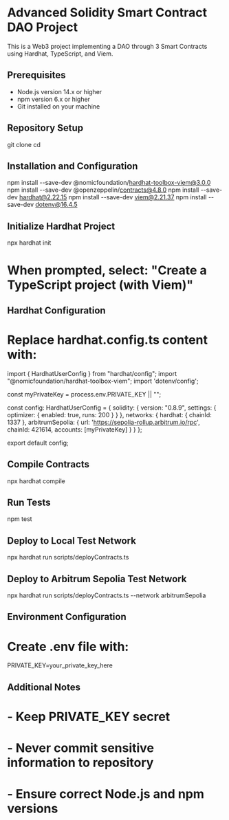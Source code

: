 # Advanced Solidity Smart Contract DAO Project

This is a Web3 project implementing a DAO through 3 Smart Contracts using Hardhat, TypeScript, and Viem.

## Prerequisites

- Node.js version 14.x or higher
- npm version 6.x or higher
- Git installed on your machine

## Repository Setup
git clone <your-repository-url>
cd <repository-name>

## Installation and Configuration
npm install --save-dev @nomicfoundation/hardhat-toolbox-viem@3.0.0
npm install --save-dev @openzeppelin/contracts@4.8.0
npm install --save-dev hardhat@2.22.15
npm install --save-dev viem@2.21.37
npm install --save-dev dotenv@16.4.5

## Initialize Hardhat Project
npx hardhat init
# When prompted, select: "Create a TypeScript project (with Viem)"

## Hardhat Configuration
# Replace hardhat.config.ts content with:
import { HardhatUserConfig } from "hardhat/config";
import "@nomicfoundation/hardhat-toolbox-viem";
import 'dotenv/config';

const myPrivateKey = process.env.PRIVATE_KEY || "";

const config: HardhatUserConfig = {
  solidity: {
    version: "0.8.9",
    settings: {
      optimizer: {
        enabled: true,
        runs: 200
      }
    }
  },
  networks: {
    hardhat: {
      chainId: 1337
    },
    arbitrumSepolia: {
      url: 'https://sepolia-rollup.arbitrum.io/rpc',
      chainId: 421614,
      accounts: [myPrivateKey]
    }
  }
};

export default config;

## Compile Contracts
npx hardhat compile

## Run Tests
npm test

## Deploy to Local Test Network
npx hardhat run scripts/deployContracts.ts

## Deploy to Arbitrum Sepolia Test Network
npx hardhat run scripts/deployContracts.ts --network arbitrumSepolia

## Environment Configuration
# Create .env file with:
PRIVATE_KEY=your_private_key_here

## Additional Notes
# - Keep PRIVATE_KEY secret
# - Never commit sensitive information to repository
# - Ensure correct Node.js and npm versions